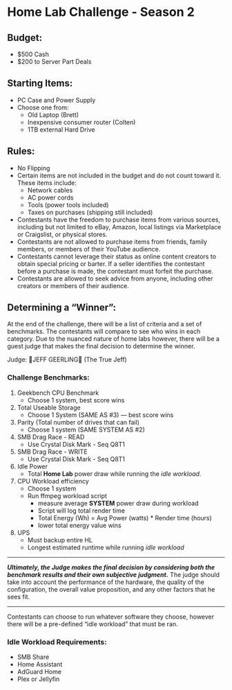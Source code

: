 # Home Lab Challenge - Season 2

## Budget:

- $500 Cash
- $200 to Server Part Deals

## Starting Items:

- PC Case and Power Supply
- Choose one from:
    - Old Laptop (Brett)
    - Inexpensive consumer router (Colten)
    - 1TB external Hard Drive

## Rules:

- No Flipping
- Certain items are not included in the budget and do not count toward it. These items include:
    - Network cables
    - AC power cords
    - Tools (power tools included)
    - Taxes on purchases (shipping still included)
- Contestants have the freedom to purchase items from various sources, including but not limited to eBay, Amazon, local listings via Marketplace or Craigslist, or physical stores.
- Contestants are not allowed to purchase items from friends, family members, or members of their YouTube audience.
- Contestants cannot leverage their status as online content creators to obtain special pricing or barter. If a seller identifies the contestant before a purchase is made, the contestant must forfeit the purchase.
- Contestants are allowed to seek advice from anyone, including other creators or members of their audience.

## Determining a “Winner”:

At the end of the challenge, there will be a list of criteria and a set of benchmarks. The contestants will compare to see who wins in each category. Due to the nuanced nature of home labs however, there will be a guest judge that makes the final decision to determine the winner. 

Judge: 🎊JEFF GEERLING🎊 (The True Jeff)

### Challenge Benchmarks:

1. Geekbench CPU Benchmark
    - Choose 1 system, best score wins
2. Total Useable Storage
    - Choose 1 System (SAME AS #3) — best score wins
3. Parity (Total number of drives that can fail)
    - Choose 1 system (SAME SYSTEM AS #2)
4. SMB Drag Race - READ
    - Use Crystal Disk Mark - Seq Q8T1
5. SMB Drag Race - WRITE
    - Use Crystal Disk Mark - Seq Q8T1
6. Idle Power
    - Total **Home Lab** power draw while running the *idle workload.*
7. CPU Workload efficiency
    - Choose 1 system
    - Run ffmpeg workload script
        - measure average **SYSTEM** power draw during workload
        - Script will log total render time
        - Total Energy (Wh) = Avg Power (watts) * Render time (hours)
        - lower total energy value wins
8. UPS
    - Must backup entire HL
    - Longest estimated runtime while running *idle workload*

---

***Ultimately, the Judge makes the final decision by considering both the benchmark results and their own subjective judgment.*** The judge should take into account the performance of the hardware, the quality of the configuration, the overall value proposition, and any other factors that he sees fit. 

---

Contestants can choose to run whatever software they choose, however there will be a pre-defined “idle workload” that must be ran. 

### Idle Workload Requirements:

- SMB Share
- Home Assistant
- AdGuard Home
- Plex or Jellyfin